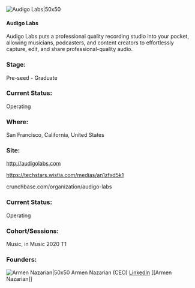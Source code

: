 

![Audigo Labs|50x50](https://apimg.techstars.com/connect/images/image_files/5e978790a36c115d3b0000b7/original/Screen_Shot_2020-04-15_at_3.15.02_PM.png)

#### Audigo Labs
Audigo Labs puts a professional quality recording studio into your pocket, allowing musicians, podcasters, and content creators to effortlessly capture, edit, and share professional-quality audio.

### Stage: 
Pre-seed - Graduate 

### Current Status: 
Operating

### Where:
San Francisco, California, United States

### Site:
http://audigolabs.com

https://techstars.wistia.com/medias/an1zfxd5k1

crunchbase.com/organization/audigo-labs

### Current Status: 
Operating

### Cohort/Sessions: 
Music, in Music 2020 T1

### Founders: 

![Armen Nazarian|50x50](https://apimg.techstars.com/connect/images/image_files/5e976fd834a60d416d00018c/original/Headshot_Armen_Nazarian.png) Armen Nazarian (CEO) [LinkedIn](https://linkedin.com/in/armen-nazarian-88519226) [[Armen Nazarian]]


